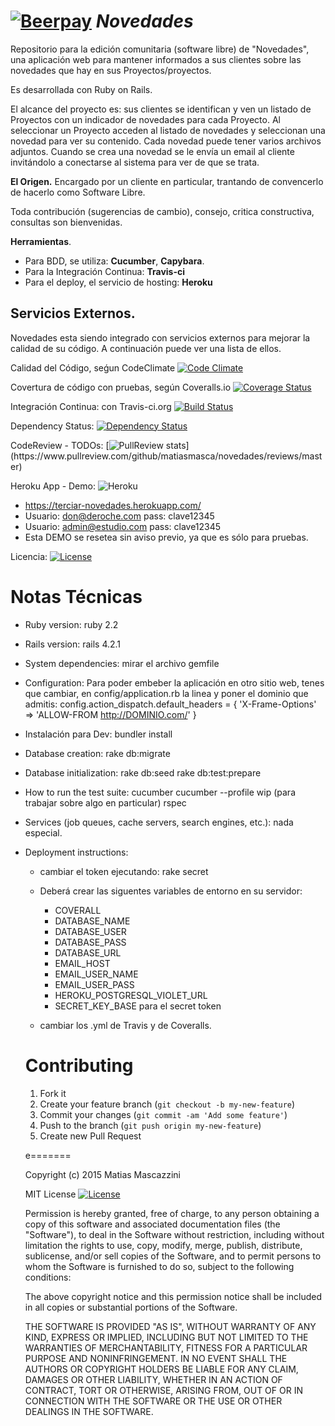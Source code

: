 [![Beerpay](http://test.beerpay.io/matiasmasca/Novedades/badge.svg?style=flat-square)](http://test.beerpay.io/matiasmasca/Novedades)
***Novedades***
===
Repositorio para la edición comunitaria (software libre) de "Novedades", una aplicación web para mantener informados a sus clientes sobre las novedades que hay en sus Proyectos/proyectos.

Es desarrollada con Ruby on Rails.

El alcance del proyecto es: sus clientes se identifican y ven un listado de Proyectos con un indicador de novedades para cada Proyecto. Al seleccionar un Proyecto acceden al listado de novedades y seleccionan una novedad para ver su contenido. Cada novedad puede tener varios archivos adjuntos. Cuando se crea una novedad se le envía un email al cliente invitándolo a conectarse al sistema para ver de que se trata.

**El Origen.**
Encargado por un cliente en particular, trantando de convencerlo de hacerlo como Software Libre.

Toda contribución (sugerencias de cambio), consejo, critica constructiva, consultas son bienvenidas.

**Herramientas**.
  - Para BDD, se utiliza: **Cucumber**, **Capybara**.
  - Para la Integración Continua: **Travis-ci**
  - Para el deploy, el servicio de hosting: **Heroku**

**Servicios Externos.**
-----------------------
Novedades esta siendo integrado con servicios externos para mejorar la calidad de su código. A continuación puede ver una lista de ellos.

Calidad del Código, seǵun CodeClimate
    [![Code Climate](https://codeclimate.com/github/matiasmasca/Novedades/badges/gpa.svg)](https://codeclimate.com/github/matiasmasca/Novedades)

Covertura de código con pruebas, según Coveralls.io
    [![Coverage Status](https://coveralls.io/repos/matiasmasca/Novedades/badge.svg)](https://coveralls.io/r/matiasmasca/Novedades)

Integración Continua: con Travis-ci.org
[![Build Status](https://travis-ci.org/matiasmasca/Novedades.svg?branch=master)](https://travis-ci.org/matiasmasca/Novedades)

Dependency Status:
    [![Dependency Status](https://gemnasium.com/matiasmasca/Novedades.svg)](https://gemnasium.com/matiasmasca/Novedades)

CodeReview - TODOs:
    [![PullReview stats](https://www.pullreview.com/github/matiasmasca/novedades/badges/master.svg?)](https://www.pullreview.com/github/matiasmasca/novedades/reviews/master)

Heroku App - Demo:
    ![Heroku](http://heroku-badge.herokuapp.com/?app=terciar-novedades)
- https://terciar-novedades.herokuapp.com/
- Usuario: don@deroche.com pass: clave12345
- Usuario: admin@estudio.com pass: clave12345
- Esta DEMO se resetea sin aviso previo, ya que es sólo para pruebas.

Licencia:
[![License](http://img.shields.io/badge/license-MIT-brightgreen.svg?style=flat-square)](http://opensource.org/licenses/MIT)

**Notas Técnicas**
===========

* Ruby version:
    ruby 2.2

* Rails version:
    rails 4.2.1

* System dependencies:
    mirar el archivo gemfile

* Configuration:
    Para poder embeber la aplicación en otro sitio web, tenes que cambiar, en  config/application.rb la linea y poner el dominio que admitis:
        config.action_dispatch.default_headers = { 'X-Frame-Options' => 'ALLOW-FROM http://DOMINIO.com/' }


* Instalación para Dev:
    bundler install

* Database creation:
    rake db:migrate

* Database initialization:
    rake db:seed
    rake db:test:prepare

* How to run the test suite:
    cucumber
    cucumber --profile wip (para trabajar sobre algo en particular)
    rspec

* Services (job queues, cache servers, search engines, etc.):
    nada especial.

* Deployment instructions:
  - cambiar el token ejecutando: rake secret
  - Deberá crear las siguentes variables de entorno en su servidor:
    * COVERALL
    * DATABASE_NAME
    * DATABASE_USER
    * DATABASE_PASS
    * DATABASE_URL
    * EMAIL_HOST
    * EMAIL_USER_NAME
    * EMAIL_USER_PASS
    * HEROKU_POSTGRESQL_VIOLET_URL
    * SECRET_KEY_BASE para el secret token

  - cambiar los .yml de Travis y de Coveralls.


  Contributing
  ============

    1. Fork it
    2. Create your feature branch (`git checkout -b my-new-feature`)
    3. Commit your changes (`git commit -am 'Add some feature'`)
    4. Push to the branch (`git push origin my-new-feature`)
    5. Create new Pull Request

    e=======

    Copyright (c) 2015  Matias Mascazzini

    MIT License [![License](http://img.shields.io/badge/license-MIT-brightgreen.svg?style=flat-square)](http://opensource.org/licenses/MIT)

    Permission is hereby granted, free of charge, to any person obtaining
    a copy of this software and associated documentation files (the
    "Software"), to deal in the Software without restriction, including
    without limitation the rights to use, copy, modify, merge, publish,
    distribute, sublicense, and/or sell copies of the Software, and to
    permit persons to whom the Software is furnished to do so, subject to
    the following conditions:

    The above copyright notice and this permission notice shall be
    included in all copies or substantial portions of the Software.

    THE SOFTWARE IS PROVIDED "AS IS", WITHOUT WARRANTY OF ANY KIND,
    EXPRESS OR IMPLIED, INCLUDING BUT NOT LIMITED TO THE WARRANTIES OF
    MERCHANTABILITY, FITNESS FOR A PARTICULAR PURPOSE AND
    NONINFRINGEMENT. IN NO EVENT SHALL THE AUTHORS OR COPYRIGHT HOLDERS BE
    LIABLE FOR ANY CLAIM, DAMAGES OR OTHER LIABILITY, WHETHER IN AN ACTION
    OF CONTRACT, TORT OR OTHERWISE, ARISING FROM, OUT OF OR IN CONNECTION
    WITH THE SOFTWARE OR THE USE OR OTHER DEALINGS IN THE SOFTWARE.
